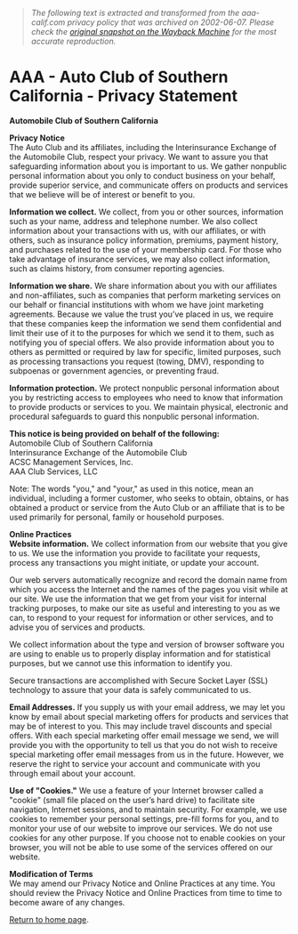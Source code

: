 > *The following text is extracted and transformed from the aaa-calif.com privacy policy that was archived on 2002-06-07. Please check the [original snapshot on the Wayback Machine](https://web.archive.org/web/20020607145119id_/http%3A//aaa-calif.com/privacy.asp) for the most accurate reproduction.*

# AAA - Auto Club of Southern California - Privacy Statement

**Automobile Club of Southern California**

**Privacy Notice**  
The Auto Club and its affiliates, including the Interinsurance Exchange of the Automobile Club, respect your privacy. We want to assure you that safeguarding information about you is important to us. We gather nonpublic personal information about you only to conduct business on your behalf, provide superior service, and communicate offers on products and services that we believe will be of interest or benefit to you. 

**Information we collect.** We collect, from you or other sources, information such as your name, address and telephone number. We also collect information about your transactions with us, with our affiliates, or with others, such as insurance policy information, premiums, payment history, and purchases related to the use of your membership card. For those who take advantage of insurance services, we may also collect information, such as claims history, from consumer reporting agencies. 

**Information we share.** We share information about you with our affiliates and non-affiliates, such as companies that perform marketing services on our behalf or financial institutions with whom we have joint marketing agreements. Because we value the trust you’ve placed in us, we require that these companies keep the information we send them confidential and limit their use of it to the purposes for which we send it to them, such as notifying you of special offers. We also provide information about you to others as permitted or required by law for specific, limited purposes, such as processing transactions you request (towing, DMV), responding to subpoenas or government agencies, or preventing fraud. 

**Information protection.** We protect nonpublic personal information about you by restricting access to employees who need to know that information to provide products or services to you. We maintain physical, electronic and procedural safeguards to guard this nonpublic personal information. 

**This notice is being provided on behalf of the following:**  
Automobile Club of Southern California  
Interinsurance Exchange of the Automobile Club  
ACSC Management Services, Inc.  
AAA Club Services, LLC 

Note: The words "you," and "your," as used in this notice, mean an individual, including a former customer, who seeks to obtain, obtains, or has obtained a product or service from the Auto Club or an affiliate that is to be used primarily for personal, family or household purposes. 

**Online Practices**  
**Website information.** We collect information from our website that you give to us. We use the information you provide to facilitate your requests, process any transactions you might initiate, or update your account. 

Our web servers automatically recognize and record the domain name from which you access the Internet and the names of the pages you visit while at our site. We use the information that we get from your visit for internal tracking purposes, to make our site as useful and interesting to you as we can, to respond to your request for information or other services, and to advise you of services and products. 

We collect information about the type and version of browser software you are using to enable us to properly display information and for statistical purposes, but we cannot use this information to identify you. 

Secure transactions are accomplished with Secure Socket Layer (SSL) technology to assure that your data is safely communicated to us. 

**Email Addresses.** If you supply us with your email address, we may let you know by email about special marketing offers for products and services that may be of interest to you. This may include travel discounts and special offers. With each special marketing offer email message we send, we will provide you with the opportunity to tell us that you do not wish to receive special marketing offer email messages from us in the future. However, we reserve the right to service your account and communicate with you through email about your account. 

**Use of "Cookies."** We use a feature of your Internet browser called a "cookie" (small file placed on the user’s hard drive) to facilitate site navigation, Internet sessions, and to maintain security. For example, we use cookies to remember your personal settings, pre-fill forms for you, and to monitor your use of our website to improve our services. We do not use cookies for any other purpose. If you choose not to enable cookies on your browser, you will not be able to use some of the services offered on our website. 

**Modification of Terms**  
We may amend our Privacy Notice and Online Practices at any time. You should review the Privacy Notice and Online Practices from time to time to become aware of any changes. 

[Return to home page](). 
